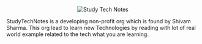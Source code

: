 <div align="center">

![Study Tech Notes](https://user-images.githubusercontent.com/91419219/226164872-5331c34d-3b61-4761-abf9-ee623d063823.png)

</div>

StudyTechNotes is a developing non-profit org which is found by Shivam Sharma. This org lead to learn new Technologies by reading with lot of real world example related to the tech what you are learning.
